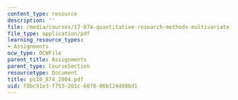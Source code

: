 ```yaml
---
content_type: resource
description: ''
file: /media/courses/17-874-quantitative-research-methods-multivariate-spring-2004/f9bc91e3f753201c607806b124d088d1_ps10_874_2004.pdf
file_type: application/pdf
learning_resource_types:
- Assignments
ocw_type: OCWFile
parent_title: Assignments
parent_type: CourseSection
resourcetype: Document
title: ps10_874_2004.pdf
uid: f9bc91e3-f753-201c-6078-06b124d088d1
---
```

